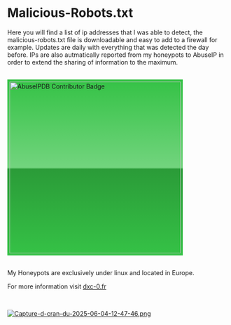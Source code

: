 # Malicious-Robots.txt

Here you will find a list of ip addresses that I was able to detect, the malicious-robots.txt file is downloadable and easy to add to a firewall for example.
Updates are daily with everything that was detected the day before. IPs are also autmatically reported from my honeypots to AbuseIP in order to extend the sharing of information to the maximum.

<br/>

 <a href="https://www.abuseipdb.com/user/214644" title="AbuseIPDB is an IP address blacklist for webmasters and sysadmins to report IP addresses engaging in abusive behavior on their networks">
	<img src="https://www.abuseipdb.com/contributor/214644.svg" alt="AbuseIPDB Contributor Badge" style="width: 391px;background: #35c246 linear-gradient(rgba(255,255,255,0), rgba(255,255,255,.3) 50%, rgba(0,0,0,.2) 51%, rgba(0,0,0,0));padding: 5px;">
</a>

<br/>
<br/>

My Honeypots are exclusively under linux and located in Europe. 

For more information visit [dxc-0.fr](https://dxc-0.github.io/honeypot/)

<br/>

[![Capture-d-cran-du-2025-06-04-12-47-46.png](https://i.postimg.cc/DZVYrGZr/Capture-d-cran-du-2025-06-04-12-47-46.png)](https://postimg.cc/HJ22HVbn)
